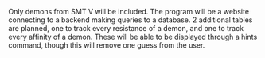 Only demons from SMT V will be included. The program will be a website connecting to a backend making queries to a database. 2 additional tables are planned, one to track every resistance of a demon, and one to track every affinity of a demon. These will be able to be displayed through a hints command, though this will remove one guess from the user.
